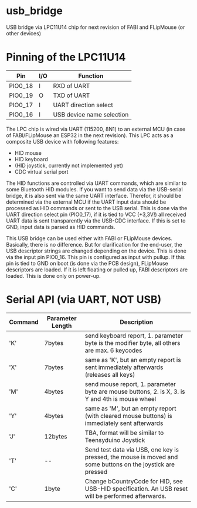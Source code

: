 # usb_bridge
USB bridge via LPC11U14 chip for next revision of FABI and FLipMouse (or other devices)


# Pinning of the LPC11U14

| Pin     | I/O | Function    |
|---------|-----|-------------|
| PIO0_18 | I   | RXD of UART |
| PIO0_19 | O   | TXD of UART |
| PIO0_17 | I   | UART direction select |
| PIO0_16 | I   | USB device name selection |

The LPC chip is wired via UART (115200, 8N1) to an external MCU (in case of FABI/FLipMouse an ESP32 in the next revision).
This LPC acts as a composite USB device with following features:

* HID mouse 
* HID keyboard
* (HID joystick, currently not implemented yet)
* CDC virtual serial port

The HID functions are controlled via UART commands, which are similar to some Bluetooth HID modules.
If you want to send data via the USB-serial bridge, it is also sent via the same UART interface.
Therefor, it should be determined via the external MCU if the UART input data should be processed as HID commands or sent
to the USB serial. This is done via the UART direction select pin (PIO0_17), if it is tied to VCC (+3,3V!) all received UART data is sent transparently via the USB-CDC interface. If this is set to GND, input data is parsed as HID commands.

This USB bridge can be used either with FABI or FLipMouse devices. Basically, there is no difference. But for clarification for the end-user, the USB descriptor strings are changed depending on the device. This is done via the input pin PIO0_16. This pin is configured as input with pullup. If this pin is tied to GND on boot (is done via the PCB design), FLipMouse descriptors are loaded. If it is left floating or pulled up, FABI descriptors are loaded. This is done only on power-up.


# Serial API (via UART, NOT USB)

| Command | Parameter Length | Description |
|---------|------------------|-------------|
|'K' | 7bytes | send keyboard report, 1. parameter byte is the modifier byte, all others are max. 6 keycodes |
|'X' | 7bytes | same as 'K', but an empty report is sent immediately afterwards (releases all keys) |
|'M' | 4bytes | send mouse report, 1. parameter byte are mouse buttons, 2. is X, 3. is Y and 4th is mouse wheel |
|'Y' | 4bytes | same as 'M', but an empty report (with cleared mouse buttons) is immediately sent afterwards |
|'J' | 12bytes| TBA, format will be similar to Teensyduino Joystick |
|'T' | -- | Send test data via USB, one key is pressed, the mouse is moved and some buttons on the joystick are pressed |
|'C' | 1byte  | Change bCountryCode for HID, see USB-HID specification. An USB reset will be performed afterwards. |
